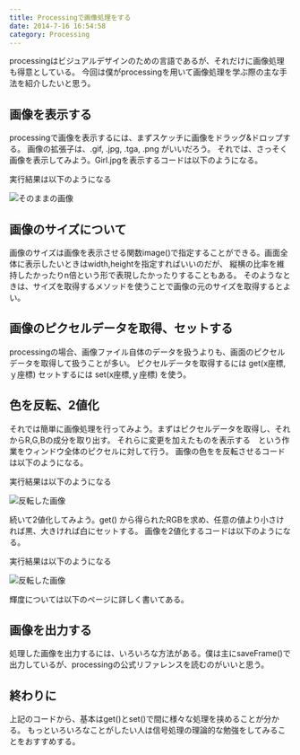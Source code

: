 ```yaml
---
title: Processingで画像処理をする
date: 2014-7-16 16:54:58
category: Processing
---
```


processingはビジュアルデザインのための言語であるが、それだけに画像処理も得意としている。
今回は僕がprocessingを用いて画像処理を学ぶ際の主な手法を紹介したいと思う。

## 画像を表示する

processingで画像を表示するには、まずスケッチに画像をドラッグ&amp;ドロップする。
画像の拡張子は、.gif, .jpg, .tga, .png がいいだろう。
それでは、さっそく画像を表示してみよう。Girl.jpgを表示するコードは以下のようになる。

<script src="https://gist.github.com/salmon2073/ae7447048e64892606ed.js"></script>

実行結果は以下のようになる

<img src="http://www5469up.sakura.ne.jp/file/Girl.png" alt="そのままの画像" />

## 画像のサイズについて

画像のサイズは画像を表示させる関数image()で指定することができる。画面全体に表示したいときはwidth,heightを指定すればいいのだが、 縦横の比率を維持したかったりn倍という形で表現したかったりすることもある。 そのようなときは、サイズを取得するメソッドを使うことで画像の元のサイズを取得するとよい。

<script src="https://gist.github.com/salmon2073/49783ef7f593efb81206.js"></script>

## 画像のピクセルデータを取得、セットする

processingの場合、画像ファイル自体のデータを扱うよりも、画面のピクセルデータを取得して扱うことが多い。
ピクセルデータを取得するには get(x座標,ｙ座標) セットするには set(x座標,ｙ座標) を使う。

## 色を反転、2値化

それでは簡単に画像処理を行ってみよう。まずはピクセルデータを取得し、それからR,G,Bの成分を取り出す。
それらに変更を加えたものを表示する　という作業をウィンドウ全体のピクセルに対して行う。
画像の色をを反転させるコードは以下のようになる。

<script src="https://gist.github.com/salmon2073/1b0e5e54ab39f6a9378b.js"></script>

実行結果は以下のようになる

<img src="http://www5469up.sakura.ne.jp/file/Girl_reverse.png" alt="反転した画像" />

続いて2値化してみよう。get() から得られたRGBを求め、任意の値より小さければ黒、大きければ白にセットする。 画像を2値化するコードは以下のようになる。

<script src="https://gist.github.com/salmon2073/c00ff3d42c27f16c22d4.js"></script>

実行結果は以下のようになる

<img src="http://www5469up.sakura.ne.jp/file/Girl_grayScale.png" alt="反転した画像" />

輝度については以下のページに詳しく書いてある。

## 画像を出力する

処理した画像を出力するには、いろいろな方法がある。僕は主にsaveFrame()で出力しているが、processingの公式リファレンスを読むのがいいと思う。

## 終わりに

上記のコードから、基本はget()とset()で間に様々な処理を挟めることが分かる。
もっといろいろなことがしたい人は信号処理の理論的な勉強をしてみることをおすすめする。

